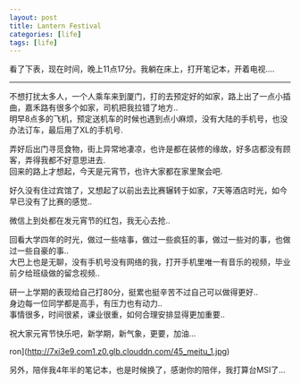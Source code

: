 ```yaml
---
layout: post
title: Lantern Festival
categories: [life]
tags: [life]
---
```


看了下表，现在时间，晚上11点17分。我躺在床上，打开笔记本，开着电视....  


---

不想打扰太多人，一个人乘车来到厦门，打的去预定好的如家，路上出了一点小插曲，嘉禾路有很多个如家，司机把我拉错了地方..   
明早8点多的飞机，预定送机车的时候也遇到点小麻烦，没有大陆的手机号，也没办法订车，最后用了XL的手机号.  

弄好后出门寻觅食物，街上异常地凄凉，也许是都在装修的缘故，好多店都没有顾客，弄得我都不好意思进去.  
回来的路上才想起，今天是元宵节，也许大家都在家里聚会吧.

好久没有住过宾馆了，又想起了以前出去比赛辗转于如家，7天等酒店时光，如今早已没有了比赛的感觉..

微信上到处都在发元宵节的红包，我无心去抢..

回看大学四年的时光，做过一些啥事，做过一些疯狂的事，做过一些对的事，也做过一些自豪的事..  
大巴上也是无聊，没有手机号没有网络的我，打开手机里唯一有音乐的视频，毕业前夕给班级做的留念视频..  

研一上学期的表现给自己打80分，挺累也挺辛苦不过自己可以做得更好..  
身边每一位同学都是高手，有压力也有动力..  
事情很多，时间很紧，课业很重，如何合理安排显得更加重要..

祝大家元宵节快乐吧，新学期，新气象，更要，加油...

ron](http://7xi3e9.com1.z0.glb.clouddn.com/45_meitu_1.jpg)


另外，陪伴我4年半的笔记本，也是时候换了，感谢你的陪伴，我打算台MSI了... 










